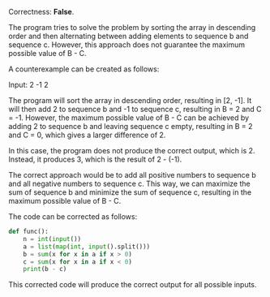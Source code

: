Correctness: **False**.

The program tries to solve the problem by sorting the array in descending order and then alternating between adding elements to sequence b and sequence c. However, this approach does not guarantee the maximum possible value of B - C.

A counterexample can be created as follows:

Input:
2
-1 2

The program will sort the array in descending order, resulting in [2, -1]. It will then add 2 to sequence b and -1 to sequence c, resulting in B = 2 and C = -1. However, the maximum possible value of B - C can be achieved by adding 2 to sequence b and leaving sequence c empty, resulting in B = 2 and C = 0, which gives a larger difference of 2.

In this case, the program does not produce the correct output, which is 2. Instead, it produces 3, which is the result of 2 - (-1). 

The correct approach would be to add all positive numbers to sequence b and all negative numbers to sequence c. This way, we can maximize the sum of sequence b and minimize the sum of sequence c, resulting in the maximum possible value of B - C. 

The code can be corrected as follows:

```python
def func():
    n = int(input())
    a = list(map(int, input().split()))
    b = sum(x for x in a if x > 0)
    c = sum(x for x in a if x < 0)
    print(b - c)
```

This corrected code will produce the correct output for all possible inputs.